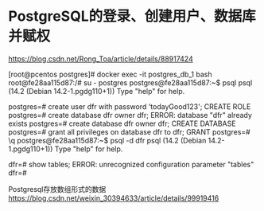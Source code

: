 

#  PostgreSQL的登录、创建用户、数据库并赋权

https://blog.csdn.net/Rong_Toa/article/details/88917424

[root@pcentos postgres]# docker exec -it postgres_db_1 bash
root@fe28aa115d87:/# su - postgres
postgres@fe28aa115d87:~$ psql
psql (14.2 (Debian 14.2-1.pgdg110+1))
Type "help" for help.

postgres=# create user dfr with password 'todayGood123';
CREATE ROLE
postgres=# create database dfr owner dfr;
ERROR:  database "dfr" already exists
postgres=# create database dfr owner dfr;
CREATE DATABASE
postgres=# grant all privileges on database dfr to dfr;
GRANT
postgres=# \q
postgres@fe28aa115d87:~$ psql -d dfr
psql (14.2 (Debian 14.2-1.pgdg110+1))
Type "help" for help.

dfr=# show tables;
ERROR:  unrecognized configuration parameter "tables"
dfr=# 


Postgresql存放数组形式的数据
https://blog.csdn.net/weixin_30394633/article/details/99919416

